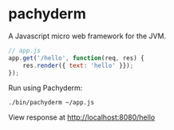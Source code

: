 pachyderm
=========

A Javascript micro web framework for the JVM.

```javascript
// app.js
app.get('/hello', function(req, res) {
    res.render({ text: 'hello' }});
});
```

Run using Pachyderm:

```
./bin/pachyderm ~/app.js
```

View response at [http://localhost:8080/hello](http://localhost:8080/hello)